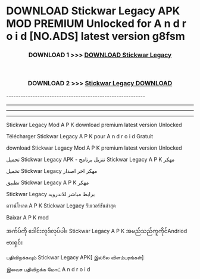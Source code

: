 # DOWNLOAD Stickwar Legacy  APK MOD PREMIUM Unlocked for A n d r o i d [NO.ADS] latest version g8fsm 



<div align="center">

<h3>DOWNLOAD 1 >>> <a href="https://getmod2.web.app/?judul=Stickwar Legacy ">DOWNLOAD Stickwar Legacy </a></h3><br>

<h3>DOWNLOAD 2 >>> <a href="https://getmod2.web.app/?judul=Stickwar Legacy ">Stickwar Legacy  DOWNLOAD </a></h3>

</div>
----------------------------------------------------------

----------------------------------------------------------

----------------------------------------------------------

----------------------------------------------------------

Stickwar Legacy  Mod A P K download premium latest version Unlocked

Télécharger Stickwar Legacy  A P K pour A n d r o i d Gratuit

download Stickwar Legacy  Mod A P K premium latest version Unlocked

تحميل Stickwar Legacy  APK - تنزيل برنامج Stickwar Legacy  A P K مهكر

تحميل Stickwar Legacy  مهكر اخر اصدار

تطبيق Stickwar Legacy  A P K مهكر

Stickwar Legacy  برابط مباشر للاندرويد

ดาวน์โหลด A P K Stickwar Legacy  รับเวอร์ชันล่าสุด

Baixar A P K mod

အက်ပ်ကို ဒေါင်းလုဒ်လုပ်ပါ။ Stickwar Legacy  A P K အမည်သည်ကူကိုင်Andriod ဗားရှင်း

பதிவிறக்கவும் Stickwar Legacy  APK[ இல்லை விளம்பரங்கள்] 
 
இலவச பதிவிறக்க மோட் A n d r o i d



